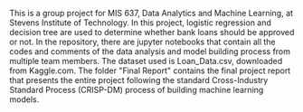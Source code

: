   This is a group project for MIS 637, Data Analytics and Machine Learning, at Stevens Institute of Technology. In this project, logistic regression and decision tree are used to determine whether bank loans should be approved or not.
  In the repository, there are jupyter notebooks that contain all the codes and comments of the data analysis and model building process from multiple team members. 
  The dataset used is Loan_Data.csv, downloaded from Kaggle.com.
  The folder "Final Report" contains the final project report that presents the entire project following the standard Cross-Industry Standard Process (CRISP-DM) process of building  machine learning models.
